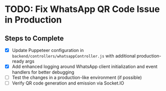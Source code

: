 # TODO: Fix WhatsApp QR Code Issue in Production

## Steps to Complete
- [x] Update Puppeteer configuration in `backend/controllers/whatsappController.js` with additional production-ready args
- [x] Add enhanced logging around WhatsApp client initialization and event handlers for better debugging
- [ ] Test the changes in a production-like environment (if possible)
- [ ] Verify QR code generation and emission via Socket.IO
